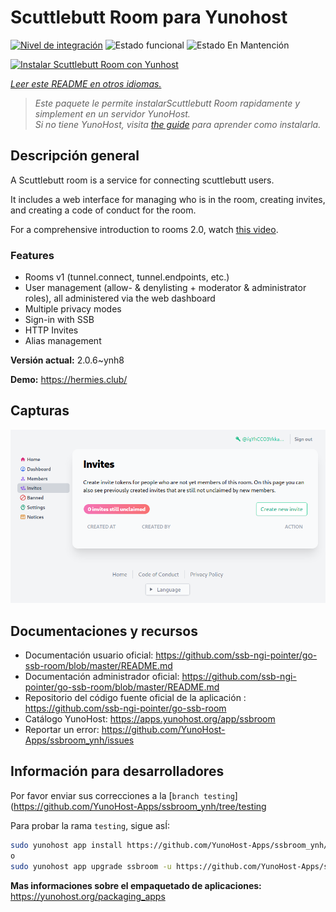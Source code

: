 <!--
Este archivo README esta generado automaticamente<https://github.com/YunoHost/apps/tree/master/tools/readme_generator>
No se debe editar a mano.
-->

# Scuttlebutt Room para Yunohost

[![Nivel de integración](https://dash.yunohost.org/integration/ssbroom.svg)](https://dash.yunohost.org/appci/app/ssbroom) ![Estado funcional](https://ci-apps.yunohost.org/ci/badges/ssbroom.status.svg) ![Estado En Mantención](https://ci-apps.yunohost.org/ci/badges/ssbroom.maintain.svg)

[![Instalar Scuttlebutt Room con Yunhost](https://install-app.yunohost.org/install-with-yunohost.svg)](https://install-app.yunohost.org/?app=ssbroom)

*[Leer este README en otros idiomas.](./ALL_README.md)*

> *Este paquete le permite instalarScuttlebutt Room rapidamente y simplement en un servidor YunoHost.*  
> *Si no tiene YunoHost, visita [the guide](https://yunohost.org/install) para aprender como instalarla.*

## Descripción general

A Scuttlebutt room is a service for connecting scuttlebutt users.

It includes a web interface for managing who is in the room, creating invites, and creating a code of conduct for the room.

For a comprehensive introduction to rooms 2.0, watch [this video](https://www.youtube.com/watch?v=W5p0y_MWwDE).

### Features

- Rooms v1 (tunnel.connect, tunnel.endpoints, etc.)
- User management (allow- & denylisting + moderator & administrator roles), all administered via the web dashboard
- Multiple privacy modes
- Sign-in with SSB
- HTTP Invites
- Alias management

**Versión actual:** 2.0.6~ynh8

**Demo:** <https://hermies.club/>

## Capturas

![Captura de Scuttlebutt Room](./doc/screenshots/screenshot.png)

## Documentaciones y recursos

- Documentación usuario oficial: <https://github.com/ssb-ngi-pointer/go-ssb-room/blob/master/README.md>
- Documentación administrador oficial: <https://github.com/ssb-ngi-pointer/go-ssb-room/blob/master/README.md>
- Repositorio del código fuente oficial de la aplicación : <https://github.com/ssb-ngi-pointer/go-ssb-room>
- Catálogo YunoHost: <https://apps.yunohost.org/app/ssbroom>
- Reportar un error: <https://github.com/YunoHost-Apps/ssbroom_ynh/issues>

## Información para desarrolladores

Por favor enviar sus correcciones a la [`branch testing`](https://github.com/YunoHost-Apps/ssbroom_ynh/tree/testing

Para probar la rama `testing`, sigue asÍ:

```bash
sudo yunohost app install https://github.com/YunoHost-Apps/ssbroom_ynh/tree/testing --debug
o
sudo yunohost app upgrade ssbroom -u https://github.com/YunoHost-Apps/ssbroom_ynh/tree/testing --debug
```

**Mas informaciones sobre el empaquetado de aplicaciones:** <https://yunohost.org/packaging_apps>
